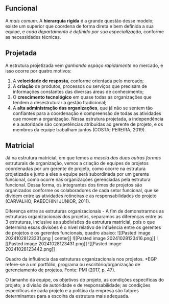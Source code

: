 ## Funcional
A *mais comum*. 
A **hierarquia rígida** é a grande questão desse modelo; existe um superior que coordena de forma direta e bem definida a sua equipe, e *cada departamento é definido por sua especialização*, conforme as necessidades técnicas.

## Projetada
A estrutura projetizada vem *ganhando espaço rapidamente* no mercado, e isso ocorre por quatro motivos: 
1. A **velocidade de resposta**, conforme orientada pelo mercado; 
2. A **criação** de produtos, processos ou serviços que precisam de informações constantes das diversas áreas de conhecimento; 
3. O **crescimento tecnológico** em quase todas as organizações que tendem a desestruturar a gestão tradicional; 
4. A **alta administração das organizações**, que já não se sentem tão confiantes para a coordenação e compreensão de todas as atividades que movem a organização. Nessa estrutura projetada, a independência e a autoridade são competências atribuídas ao gerente de projeto, e os membros da equipe trabalham juntos (COSTA; PEREIRA, 2019).

## Matricial
Já na estrutura matricial, em que temos a *mescla das duas outras formas* estruturais de organização, vemos a criação de equipes de projetos coordenadas por um gerente de projeto, como ocorre na estrutura projetizada e junto a eles a equipe será subordinada por um gerente funcional, como ocorre nas organizações gerenciadas pela estrutura funcional. Dessa forma, os integrantes dos times de projetos são organizados conforme os colaboradores de cada setor funcional, que se dividem entre as atividades rotineiras e as responsabilidades do projeto (CARVALHO; RABECHINI JUNIOR, 2011).

Diferença entre as estruturas organizacionais - A fim de demonstrarmos as estruturas organizacionais dos projetos, separamos as diferenças entre as 3 estruturas, inclusive as subdivisões da estrutura matricial, pois o que determina essas divisões é o nível relativo de influência entre os gerentes de projetos e os gerentes funcionais, quadro abaixo:
![[Pasted image 20241028123331.png | center]]
![[Pasted image 20241028123416.png]]
![[Pasted image 20241028123431.png]]
![[Pasted image 20241028123442.png]]

Quadro da influência das estruturas organizacionais nos projetos. *EGP refere-se a um portfólio, programa ou escritório/organização de gerenciamento de projetos. Fonte: PMI (2017, p. 47).

O tamanho da equipe, os objetivos do projeto, as condições específicas do projeto; a divisão de autoridade e de responsabilidade; as condições específicas de cada projeto e a política da empresa são fatores determinantes para a escolha da estrutura mais adequada.